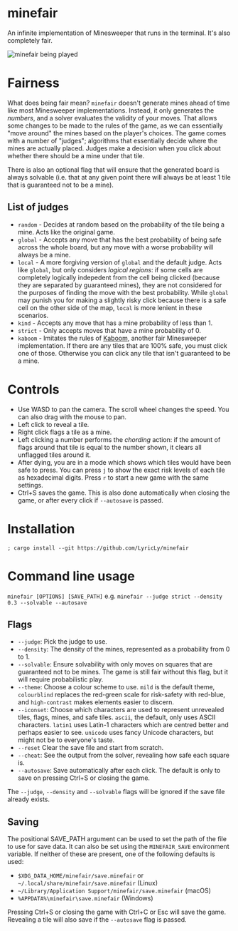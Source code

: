 # minefair
An infinite implementation of Minesweeper that runs in the terminal. It's also completely fair.

![minefair being played](https://github.com/LyricLy/minefair/assets/8314814/a072ca1b-927c-4c77-93d0-1d559a1cbf8a)

# Fairness
What does being fair mean? `minefair` doesn't generate mines ahead of time like most Minesweeper implementations. Instead, it only generates the *numbers*, and a solver evaluates the validity of your moves.
That allows some changes to be made to the rules of the game, as we can essentially "move around" the mines based on the player's choices. The game comes with a number of "judges"; algorithms that essentially decide where
the mines are actually placed. Judges make a decision when you click about whether there should be a mine under that tile.

There is also an optional flag that will ensure that the generated board is always solvable (i.e. that at any given point there will always be at least 1 tile that is guaranteed not to be a mine).

## List of judges
* `random` - Decides at random based on the probability of the tile being a mine. Acts like the original game.
* `global` - Accepts any move that has the best probability of being safe across the whole board, but any move with a worse probability will always be a mine.
* `local` - A more forgiving version of `global` and the default judge. Acts like `global`, but only considers *logical regions*: if some cells are completely logically indepedent from the cell being clicked (because they are separated by guaranteed mines), they are not considered for the purposes of finding the move with the best probability. While `global` may punish you for making a slightly risky click because there is a safe cell on the other side of the map, `local` is more lenient in these scenarios.
* `kind` - Accepts any move that has a mine probability of less than 1.
* `strict` - Only accepts moves that have a mine probability of 0.
* `kaboom` - Imitates the rules of [Kaboom](https://pwmarcz.pl/kaboom/), another fair Minesweeper implementation. If there are any tiles that are 100% safe, you must click one of those. Otherwise you can click any tile that isn't guaranteed to be a mine.

# Controls
* Use WASD to pan the camera. The scroll wheel changes the speed. You can also drag with the mouse to pan.
* Left click to reveal a tile.
* Right click flags a tile as a mine.
* Left clicking a number performs the *chording* action: if the amount of flags around that tile is equal to the number shown, it clears all unflagged tiles around it.
* After dying, you are in a mode which shows which tiles would have been safe to press. You can press `j` to show the exact risk levels of each tile as hexadecimal digits. Press `r` to start a new game with the same settings.
* Ctrl+S saves the game. This is also done automatically when closing the game, or after every click if `--autosave` is passed.

# Installation
```
; cargo install --git https://github.com/LyricLy/minefair
```

# Command line usage

`minefair [OPTIONS] [SAVE_PATH]`
e.g. `minefair --judge strict --density 0.3 --solvable --autosave`

## Flags
* `--judge`: Pick the judge to use.
* `--density`: The density of the mines, represented as a probability from 0 to 1.
* `--solvable`: Ensure solvability with only moves on squares that are guaranteed not to be mines. The game is still fair without this flag, but it will require probabilistic play.
* `--theme`: Choose a colour scheme to use. `mild` is the default theme, `colourblind` replaces the red-green scale for risk-safety with red-blue, and `high-contrast` makes elements easier to discern.
* `--iconset`: Choose which characters are used to represent unrevealed tiles, flags, mines, and safe tiles. `ascii`, the default, only uses ASCII characters. `latin1` uses Latin-1 characters which are centred better and perhaps easier to see. `unicode` uses fancy Unicode characters, but might not be to everyone's taste.
* `--reset` Clear the save file and start from scratch.
* `--cheat`: See the output from the solver, revealing how safe each square is.
* `--autosave`: Save automatically after each click. The default is only to save on pressing Ctrl+S or closing the game.

The `--judge`, `--density` and `--solvable` flags will be ignored if the save file already exists.

## Saving
The positional SAVE_PATH argument can be used to set the path of the file to use for save data. It can also be set using the `MINEFAIR_SAVE` environment variable.
If neither of these are present, one of the following defaults is used:
- `$XDG_DATA_HOME/minefair/save.minefair` or `~/.local/share/minefair/save.minefair` (Linux)
- `~/Library/Application Support/minefair/save.minefair` (macOS)
- `%APPDATA%\minefair\save.minefair` (Windows)

Pressing Ctrl+S or closing the game with Ctrl+C or Esc will save the game. Revealing a tile will also save if the `--autosave` flag is passed.
